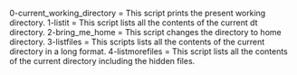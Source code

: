 0-current_working_directory = This script prints the present working directory.
1-listit = This script lists all the contents of the current dt directory.
2-bring_me_home = This script changes the directory to home directory.
3-listfiles = This scripts lists all the contents of the current directory in a long format.
4-listmorefiles = This script lists all the contents of the current directory including the hidden files.
